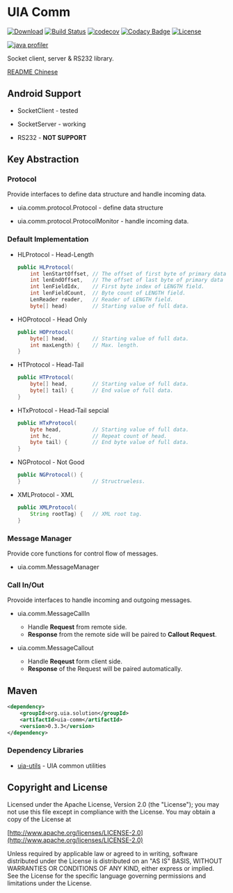 UIA Comm
================

[![Download](https://api.bintray.com/packages/uia4j/maven/uia-comm/images/download.svg)](https://bintray.com/uia4j/maven/uia-comm/_latestVersion)
[![Build Status](https://travis-ci.org/uia4j/uia-comm.svg?branch=master)](https://travis-ci.org/uia4j/uia-comm)
[![codecov](https://codecov.io/gh/uia4j/uia-comm/branch/master/graph/badge.svg)](https://codecov.io/gh/uia4j/uia-comm)
[![Codacy Badge](https://api.codacy.com/project/badge/Grade/9766faacb361423b9b6e8e95bf3024d6)](https://www.codacy.com/app/gazer2kanlin/uia-comm?utm_source=github.com&amp;utm_medium=referral&amp;utm_content=uia4j/uia-comm&amp;utm_campaign=Badge_Grade)
[![License](https://img.shields.io/github/license/uia4j/uia-comm.svg)](LICENSE)

[![java profiler](https://www.ej-technologies.com/images/product_banners/jprofiler_small.png)](https://www.ej-technologies.com/products/jprofiler/overview.html)

Socket client, server & RS232 library.


[README Chinese](README_TW.md)

## Android Support

* SocketClient - tested

* SocketServer - working

* RS232 - __NOT SUPPORT__

## Key Abstraction

### Protocol
Provide interfaces to define data structure and handle incoming data.
* uia.comm.protocol.Protocol - define data structure

* uia.comm.protocol.ProtocolMonitor - handle incoming data.

### Default Implementation
* HLProtocol - Head-Length
    ```java
    public HLProtocol(
        int lenStartOffset, // The offset of first byte of primary data from first byte of full data.
        int lenEndOffset,   // The offset of last byte of primary data from last byte of full data
        int lenFieldIdx,    // First byte index of LENGTH field.
        int lenFieldCount,  // Byte count of LENGTH field.
        LenReader reader,   // Reader of LENGTH field.
        byte[] head)        // Starting value of full data.
    ```
* HOProtocol - Head Only
    ```java
    public HOProtocol(
        byte[] head,        // Starting value of full data.
        int maxLength) {    // Max. length.
    }
    ```
* HTProtocol - Head-Tail
    ```java
    public HTProtocol(
        byte[] head,        // Starting value of full data.
        byte[] tail) {      // End value of full data.
    }
    ```

* HTxProtocol - Head-Tail sepcial
    ```java
    public HTxProtocol(
        byte head,          // Starting value of full data.
        int hc,             // Repeat count of head.
        byte tail) {        // End byte value of full data.
    }
    ```

* NGProtocol - Not Good
    ```java
    public NGProtocol() {
    }                       // Structrueless.
    ```

* XMLProtocol - XML
    ```java
    public XMLProtocol(     
        String rootTag) {   // XML root tag.
    }
    ```

### Message Manager
Provide core functions for control flow of messages.
* uia.comm.MessageManager

### Call In/Out
Provoide interfaces to handle incoming and outgoing messages.
* uia.comm.MessageCallIn
    * Handle __Request__ from remote side.
    * __Response__ from the remote side will be paired to __Callout Request__.

* uia.comm.MessageCallout
    * Handle __Reqeust__ form client side.
    * __Response__ of the Request will be paired automatically.

## Maven
```xml
<dependency>
    <groupId>org.uia.solution</groupId>
    <artifactId>uia-comm</artifactId>
    <version>0.3.3</version>
</dependency>
```
### Dependency Libraries

* [uia-utils](https://github.com/uia4j/uia-utils) - UIA common utilities

## Copyright and License

Licensed under the Apache License, Version 2.0 (the "License");
you may not use this file except in compliance with the License.
You may obtain a copy of the License at

[http://www.apache.org/licenses/LICENSE-2.0](http://www.apache.org/licenses/LICENSE-2.0)

Unless required by applicable law or agreed to in writing, software
distributed under the License is distributed on an "AS IS" BASIS,
WITHOUT WARRANTIES OR CONDITIONS OF ANY KIND, either express or implied.
See the License for the specific language governing permissions and
limitations under the License.
